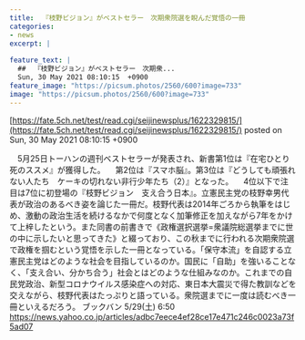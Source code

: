 ```yaml
---
title:  『枝野ビジョン』がベストセラー　次期衆院選を睨んだ覚悟の一冊  
categories:
- news
excerpt: |
  
feature_text: |
  ##  『枝野ビジョン』がベストセラー　次期衆...
  Sun, 30 May 2021 08:10:15  +0900
feature_image: "https://picsum.photos/2560/600?image=733"
image: "https://picsum.photos/2560/600?image=733"
---
```


[https://fate.5ch.net/test/read.cgi/seijinewsplus/1622329815/](https://fate.5ch.net/test/read.cgi/seijinewsplus/1622329815/)
posted on Sun, 30 May 2021 08:10:15  +0900

<!--more-->

　5月25日トーハンの週刊ベストセラーが発表され、新書第1位は『在宅ひとり死のススメ』が獲得した。 　第2位は『スマホ脳』。第3位は『どうしても頑張れない人たち　ケーキの切れない非行少年たち（2）』となった。 　4位以下で注目は7位に初登場の『枝野ビジョン　支え合う日本』。立憲民主党の枝野幸男代表が政治のあるべき姿を論じた一冊だ。枝野代表は2014年ごろから執筆をはじめ、激動の政治生活を続けるなかで何度となく加筆修正を加えながら7年をかけて上梓したという。また同書の前書きで《政権選択選挙=衆議院総選挙までに世の中に示したいと思ってきた》と綴っており、この秋までに行われる次期衆院選で政権を掴むという覚悟を示した一冊となっている。「保守本流」を自認する立憲民主党はどのような社会を目指しているのか。国民に「自助」を強いることなく、「支え合い、分かち合う」社会とはどのような仕組みなのか。これまでの自民党政治、新型コロナウイルス感染症への対応、東日本大震災で得た教訓などを交えながら、枝野代表はたっぷりと語っている。衆院選までに一度は読むべき一冊といえるだろう。 ブックバン 5/29(土) 6:50 https://news.yahoo.co.jp/articles/adbc7eece4ef28ce17e471c246c0023a73f5ad07
